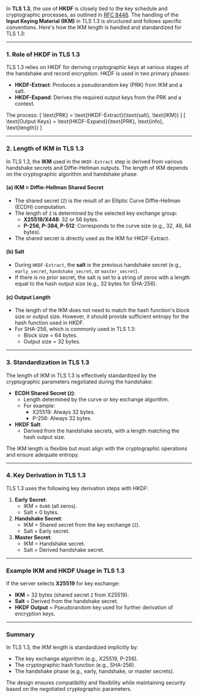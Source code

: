 In **TLS 1.3**, the use of **HKDF** is closely tied to the key schedule and cryptographic processes, as outlined in [RFC 8446](https://datatracker.ietf.org/doc/html/rfc8446). The handling of the **Input Keying Material (IKM)** in TLS 1.3 is structured and follows specific conventions. Here's how the IKM length is handled and standardized for TLS 1.3:

---

### 1. **Role of HKDF in TLS 1.3**
   TLS 1.3 relies on HKDF for deriving cryptographic keys at various stages of the handshake and record encryption. HKDF is used in two primary phases:
   - **HKDF-Extract**: Produces a pseudorandom key (PRK) from IKM and a salt.
   - **HKDF-Expand**: Derives the required output keys from the PRK and a context.

   The process:
   \[
   \text{PRK} = \text{HKDF-Extract}(\text{salt}, \text{IKM})
   \]
   \[
   \text{Output Keys} = \text{HKDF-Expand}(\text{PRK}, \text{info}, \text{length})
   \]

---

### 2. **Length of IKM in TLS 1.3**
   In TLS 1.3, the **IKM** used in the `HKDF-Extract` step is derived from various handshake secrets and Diffie-Hellman outputs. The length of IKM depends on the cryptographic algorithm and handshake phase:

   #### (a) **IKM = Diffie-Hellman Shared Secret**
   - The shared secret (`Z`) is the result of an Elliptic Curve Diffie-Hellman (ECDH) computation.
   - The length of `Z` is determined by the selected key exchange group:
     - **X25519/X448**: 32 or 56 bytes.
     - **P-256, P-384, P-512**: Corresponds to the curve size (e.g., 32, 48, 64 bytes).
   - The shared secret is directly used as the IKM for HKDF-Extract.

   #### (b) **Salt**
   - During `HKDF-Extract`, the **salt** is the previous handshake secret (e.g., `early_secret`, `handshake_secret`, or `master_secret`).
   - If there is no prior secret, the salt is set to a string of zeros with a length equal to the hash output size (e.g., 32 bytes for SHA-256).

   #### (c) **Output Length**
   - The length of the IKM does not need to match the hash function's block size or output size. However, it should provide sufficient entropy for the hash function used in HKDF.
   - For SHA-256, which is commonly used in TLS 1.3:
     - Block size = 64 bytes.
     - Output size = 32 bytes.

---

### 3. **Standardization in TLS 1.3**
   The length of IKM in TLS 1.3 is effectively standardized by the cryptographic parameters negotiated during the handshake:

   - **ECDH Shared Secret (`Z`)**:
     - Length determined by the curve or key exchange algorithm.
     - For example:
       - X25519: Always 32 bytes.
       - P-256: Always 32 bytes.
   - **HKDF Salt**:
     - Derived from the handshake secrets, with a length matching the hash output size.

   The IKM length is flexible but must align with the cryptographic operations and ensure adequate entropy.

---

### 4. **Key Derivation in TLS 1.3**
   TLS 1.3 uses the following key derivation steps with HKDF:

   1. **Early Secret**:
      - IKM = `0x00` (all zeros).
      - Salt = 0 bytes.
   2. **Handshake Secret**:
      - IKM = Shared secret from the key exchange (`Z`).
      - Salt = Early secret.
   3. **Master Secret**:
      - IKM = Handshake secret.
      - Salt = Derived handshake secret.

---

### Example IKM and HKDF Usage in TLS 1.3
If the server selects **X25519** for key exchange:
   - **IKM** = 32 bytes (shared secret `Z` from X25519).
   - **Salt** = Derived from the handshake secret.
   - **HKDF Output** = Pseudorandom key used for further derivation of encryption keys.

---

### Summary
In TLS 1.3, the IKM length is standardized implicitly by:
   - The key exchange algorithm (e.g., X25519, P-256).
   - The cryptographic hash function (e.g., SHA-256).
   - The handshake phase (e.g., early, handshake, or master secrets).

The design ensures compatibility and flexibility while maintaining security based on the negotiated cryptographic parameters.